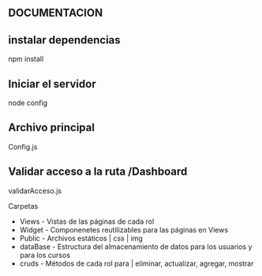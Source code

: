 DOCUMENTACION
-------------

instalar dependencias
---------------------
npm install

Iniciar el servidor
------------------
node config

Archivo principal 
-----------------
Config.js

Validar acceso a la ruta /Dashboard
-----------------------------------
validarAcceso.js

Carpetas
  - Views - Vistas de las páginas de cada rol
  - Widget - Componenetes reutilizables para las páginas en Views
  - Public - Archivos estáticos | css | img
  - dataBase - Estructura del almacenamiento de datos para los usuarios y para los cursos
  - cruds - Métodos de cada rol para | eliminar, actualizar, agregar, mostrar
